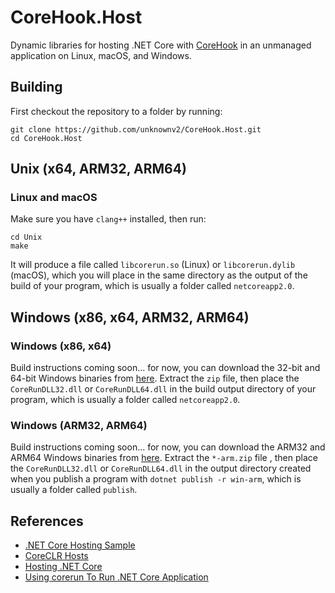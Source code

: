 # CoreHook.Host

Dynamic libraries for hosting .NET Core with [CoreHook](https://github.com/unknownv2/CoreHook) in an unmanaged application on Linux, macOS, and Windows.

## Building

First checkout the repository to a folder by running:
```
git clone https://github.com/unknownv2/CoreHook.Host.git
cd CoreHook.Host
```
## Unix (x64, ARM32, ARM64)

### Linux and macOS
Make sure you have `clang++` installed, then run:

```
cd Unix
make
```
It will produce a file called `libcorerun.so` (Linux) or `libcorerun.dylib` (macOS), which you will place in the same directory as the output of the build of your program, which is usually a folder called `netcoreapp2.0`.

## Windows (x86, x64, ARM32, ARM64)

### Windows (x86, x64)

Build instructions coming soon... for now, you can download the 32-bit and 64-bit Windows binaries from [here](https://github.com/unknownv2/CoreHook.Host/releases). Extract the `zip` file, then place the `CoreRunDLL32.dll` or `CoreRunDLL64.dll` in the build output directory of your program, which is usually a folder called `netcoreapp2.0`.

### Windows (ARM32, ARM64)

Build instructions coming soon... for now, you can download the ARM32 and ARM64 Windows binaries from [here](https://github.com/unknownv2/CoreHook.Host/releases). Extract the `*-arm.zip` file , then place the `CoreRunDLL32.dll` or `CoreRunDLL64.dll` in the output directory created when you publish a program with `dotnet publish -r win-arm`, which is usually a folder called `publish`.

## References
* [.NET Core Hosting Sample](https://github.com/dotnet/samples/tree/master/core/hosting)
* [CoreCLR Hosts](https://github.com/dotnet/coreclr/tree/master/src/coreclr/hosts)
* [Hosting .NET Core](https://docs.microsoft.com/en-us/dotnet/core/tutorials/netcore-hosting)
* [Using corerun To Run .NET Core Application](https://github.com/dotnet/coreclr/blob/master/Documentation/workflow/UsingCoreRun.md)